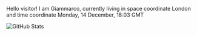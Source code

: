 Hello visitor! I am Giammarco, currently living in space coordinate London and time coordinate Monday, 14 December, 18:03 GMT

![GitHub Stats](https://github-readme-stats.vercel.app/api?username=grcasanova)
